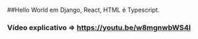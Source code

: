 ##Hello World em Django, React, HTML é Typescript.

### Vídeo explicativo => https://youtu.be/w8mgnwbWS4I
